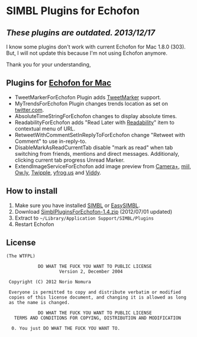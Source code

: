 SIMBL Plugins for Echofon
====================================
*These plugins are outdated. 2013/12/17*
-------
I know some plugins don't work with current Echofon for Mac 1.8.0 (303).
But, I will not update this because I'm not using Echofon anymore.

Thank you for your understanding,

Plugins for [Echofon for Mac](http://www.echofon.com/twitter/mac)
------- 
- TweetMarkerForEchofon Plugin
adds [TweetMarker](http://tweetmarker.net/) support.
- MyTrendsForEchofon Plugin changes trends location as set on [twitter.com](https://twitter.com).
- AbsoluteTimeStringForEchofon changes to display absolute times.
- ReadabilityForEchofon adds "Read Later with [Readability](http://www.readability.com)" item to contextual menu of URL.
- RetweetWithCommentSetInReplyToForEchofon change "Retweet with Comment" to use in-reply-to.
- DisableMarkAsReadCurrentTab disable "mark as read" when tab switching from friends, mentions and direct messages. Additionaly, clicking current tab progress Unread Marker.
- ExtendImageServiceForEchofon add image preview from [Camera+](http://api.camerapl.us/), [miil](https://github.com/FrogAppsDev/miil-apis/tree/master/Japanese), [Ow.ly](http://ow.ly/), [Twipple](http://p.twipple.jp/), [yfrog.us](http://yfrog.us/) and [Viddy](http://viddy.com/).

How to install
--------------
1. Make sure you have installed [SIMBL](http://www.culater.net/software/SIMBL/SIMBL.php) or [EasySIMBL](https://github.com/norio-nomura/EasySIMBL).
2. Download [SimblPluginsForEchofon-1.4.zip](http://github.com/downloads/norio-nomura/SimblPluginsForEchofon/SimblPluginsForEchofon-1.4.zip) (2012/07/01 updated)
3. Extract to `~/Library/Application Support/SIMBL/Plugins`
4. Restart Echofon

License
-------
	(The WTFPL)
	
	            DO WHAT THE FUCK YOU WANT TO PUBLIC LICENSE
	                    Version 2, December 2004
	
	 Copyright (C) 2012 Norio Nomura
	
	 Everyone is permitted to copy and distribute verbatim or modified
	 copies of this license document, and changing it is allowed as long
	 as the name is changed.
	
	            DO WHAT THE FUCK YOU WANT TO PUBLIC LICENSE
	   TERMS AND CONDITIONS FOR COPYING, DISTRIBUTION AND MODIFICATION
	
	  0. You just DO WHAT THE FUCK YOU WANT TO.
